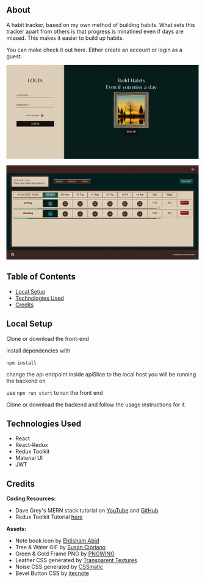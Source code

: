## About

A habit tracker, based on my own method of building habits. What sets this tracker apart from others is that progress is minatined even if days are missed. This makes it easier to build up habits. 

You can make check it out here. Either create an account or login as a guest. 

![Alt text](<src/assets/Screenshot 2023-10-08 at 18-16-00 Habit Builder.png>)

![Alt text](<src/assets/Screenshot 2023-10-08 at 18-45-39 Habit Builder.png>)


## Table of Contents

- [Local Setup](#local-setup)
- [Technologies Used](#technologies-used)
- [Credits](#credits)

## Local Setup

Clone or download the front-end

install dependencies with 

`npm install`

change the api endpoint inside apiSlice to the local host you will be running the backend on

use `npm run start` to run the front end

Clone or download the backend and follow the usage instructions for it. 


## Technologies Used

- React
- React-Redux 
- Redux Toolkit
- Material UI 
- JWT


## Credits

**Coding Resources:**
- Dave Grey's MERN stack tutorial on [YouTube](https://www.youtube.com/watch?v=CvCiNeLnZ00) and [GitHub](https://github.com/gitdagray/mern_stack_course)
- Redux Toolkit Tutorial [here](https://redux.js.org/tutorials/essentials/part-1-overview-concepts)


__Assets:__
- Note book icon by [Ehtisham Abid](https://www.flaticon.com/free-icons/note-book)
- Tree & Water GIF by [Susan Cipriano](https://pixabay.com/users/susan-lu4esm-7009216/?utm_source=link-attribution&utm_medium=referral&utm_campaign=animation&utm_content=8121) 
- Green & Gold Frame PNG by [PNGWING](https://www.pngwing.com/en/free-png-vaqyv)
- Leather CSS generated by [Transparent Textures](https://www.transparenttextures.com/)
- Noise CSS generated by [CSSmatic](https://www.cssmatic.com/noise-texture)
- Bevel Button CSS by [itecnote](https://itecnote.com/tecnote/css-how-to-achieve-this-bevel-button-in-css/)


